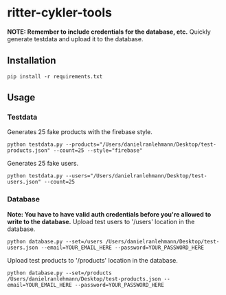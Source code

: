 # ritter-cykler-tools
**NOTE: Remember to include credentials for the database, etc.**
Quickly generate testdata and upload it to the database.

## Installation
```{r, engine='bash', count_lines}
pip install -r requirements.txt
```

## Usage

### Testdata
Generates 25 fake products with the firebase style.
```{r, engine='bash', count_lines}
python testdata.py --products="/Users/danielranlehmann/Desktop/test-products.json" --count=25 --style="firebase"
```

Generates 25 fake users.
```{r, engine='bash', count_lines}
python testdata.py --users="/Users/danielranlehmann/Desktop/test-users.json" --count=25
```

### Database
**Note: You have to have valid auth credentials before you're allowed to write to the database.**
Upload test users to '/users' location in the database.
```{r, engine='bash', count_lines}
python database.py --set=/users /Users/danielranlehmann/Desktop/test-users.json --email=YOUR_EMAIL_HERE --password=YOUR_PASSWORD_HERE
```
Upload test products to '/products' location in the database.
```{r, engine='bash', count_lines}
python database.py --set=/products /Users/danielranlehmann/Desktop/test-products.json --email=YOUR_EMAIL_HERE --password=YOUR_PASSWORD_HERE
```

